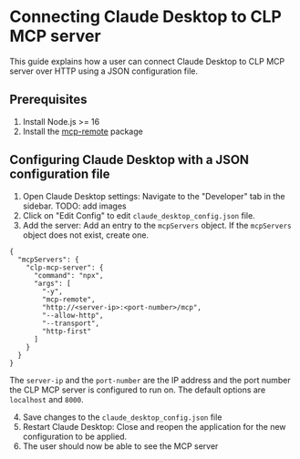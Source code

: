 # Connecting Claude Desktop to CLP MCP server

This guide explains how a user can connect Claude Desktop to CLP MCP server over HTTP using a JSON configuration file.

## Prerequisites
1. Install Node.js >= 16 
2. Install the [mcp-remote] package 

## Configuring Claude Desktop with a JSON configuration file
1. Open Claude Desktop settings: Navigate to the "Developer" tab in the sidebar.
TODO: add images
2. Click on "Edit Config" to edit `claude_desktop_config.json` file.
3. Add the server: Add an entry to the `mcpServers` object. If the `mcpServers` object does not exist, create one.
```
{
  "mcpServers": {
    "clp-mcp-server": {
      "command": "npx",
      "args": [
        "-y",
        "mcp-remote",
        "http://<server-ip>:<port-number>/mcp",
        "--allow-http",
        "--transport",
        "http-first"
      ]
    }
  }
}
```
The `server-ip` and the `port-number` are the IP address and the port number the CLP MCP server is configured to run on. The default options are `localhost` and `8000`.

4. Save changes to the `claude_desktop_config.json` file
5. Restart Claude Desktop: Close and reopen the application for the new configuration to be applied.
6. The user should now be able to see the MCP server


[mcp-remote]: https://www.npmjs.com/package/mcp-remote
